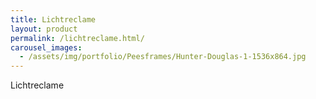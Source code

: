 ```yaml
---
title: Lichtreclame
layout: product
permalink: /lichtreclame.html/
carousel_images:
  - /assets/img/portfolio/Peesframes/Hunter-Douglas-1-1536x864.jpg
---
```


Lichtreclame
